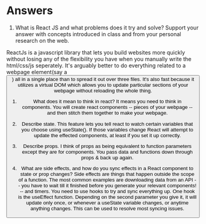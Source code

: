 # Answers

1. What is React JS and what problems does it try and solve? Support your answer with concepts introduced in class and from your personal research on the web.

ReactJs is a javascript library that lets you build websites more quickly without losing any of the flexibility you have when you manually write the html/css/js seperately. It's arguably better to do everything related to a webpage element(say a <button>) all in a single place than to spread it out over three files. It's also fast because it utilizes a virtual DOM which allows you to update particular sections of your webpage without reloading the whole thing.

1. What does it mean to think in react?
It means you need to think in components. You will create react components -- pieces of your webpage -- and then stitch them together to make your webpage.

1. Describe state.
This feature lets you tell react to watch certain variables that you choose using useState(). If those variables change React will attempt to update the effected components, at least if you set it up correctly.

1. Describe props.
I think of props as being equivalent to function parameters except they are for components. You pass data and functions down through props & back up again.

1. What are side effects, and how do you sync effects in a React component to state or prop changes?
Side effects are things that happen outside the scope of a function. The most common examples are downloading data from an API -- you have to wait till it finished before you generate your relevant components! -- and timers. You need to use hooks to try and sync everything up. One hook is the useEffect function. Depending on the second parameter you give it, it will update only once, or whenever a useState variable changes, or anytime anything changes. This can be used to resolve most syncing issues.
